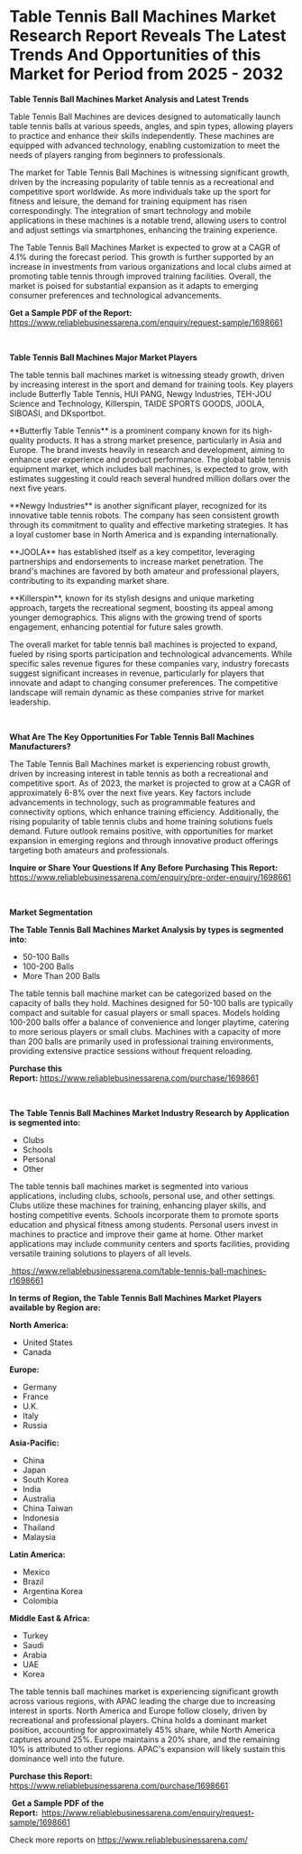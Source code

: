 <p><h1>Table Tennis Ball Machines Market Research Report Reveals The Latest Trends And Opportunities of this Market for Period from 2025 - 2032</h1></p><p><strong>Table Tennis Ball Machines Market Analysis and Latest Trends</strong></p>
<p><p>Table Tennis Ball Machines are devices designed to automatically launch table tennis balls at various speeds, angles, and spin types, allowing players to practice and enhance their skills independently. These machines are equipped with advanced technology, enabling customization to meet the needs of players ranging from beginners to professionals. </p><p>The market for Table Tennis Ball Machines is witnessing significant growth, driven by the increasing popularity of table tennis as a recreational and competitive sport worldwide. As more individuals take up the sport for fitness and leisure, the demand for training equipment has risen correspondingly. The integration of smart technology and mobile applications in these machines is a notable trend, allowing users to control and adjust settings via smartphones, enhancing the training experience.</p><p>The Table Tennis Ball Machines Market is expected to grow at a CAGR of 4.1% during the forecast period. This growth is further supported by an increase in investments from various organizations and local clubs aimed at promoting table tennis through improved training facilities. Overall, the market is poised for substantial expansion as it adapts to emerging consumer preferences and technological advancements.</p></p>
<p><strong>Get a Sample PDF of the Report:&nbsp;</strong> <a href="https://www.reliablebusinessarena.com/enquiry/request-sample/1698661?utm_campaign=2530&utm_medium=2&utm_source=Github&utm_content=ia&utm_term=21022025&utm_id=table-tennis-ball-machines">https://www.reliablebusinessarena.com/enquiry/request-sample/1698661</a></p>
<p>&nbsp;</p>
<p><strong>Table Tennis Ball Machines Major Market Players</strong></p>
<p><p>The table tennis ball machines market is witnessing steady growth, driven by increasing interest in the sport and demand for training tools. Key players include Butterfly Table Tennis, HUI PANG, Newgy Industries, TEH-JOU Science and Technology, Killerspin, TAIDE SPORTS GOODS, JOOLA, SIBOASI, and DKsportbot.</p><p>**Butterfly Table Tennis** is a prominent company known for its high-quality products. It has a strong market presence, particularly in Asia and Europe. The brand invests heavily in research and development, aiming to enhance user experience and product performance. The global table tennis equipment market, which includes ball machines, is expected to grow, with estimates suggesting it could reach several hundred million dollars over the next five years.</p><p>**Newgy Industries** is another significant player, recognized for its innovative table tennis robots. The company has seen consistent growth through its commitment to quality and effective marketing strategies. It has a loyal customer base in North America and is expanding internationally.</p><p>**JOOLA** has established itself as a key competitor, leveraging partnerships and endorsements to increase market penetration. The brand's machines are favored by both amateur and professional players, contributing to its expanding market share.</p><p>**Killerspin**, known for its stylish designs and unique marketing approach, targets the recreational segment, boosting its appeal among younger demographics. This aligns with the growing trend of sports engagement, enhancing potential for future sales growth.</p><p>The overall market for table tennis ball machines is projected to expand, fueled by rising sports participation and technological advancements. While specific sales revenue figures for these companies vary, industry forecasts suggest significant increases in revenue, particularly for players that innovate and adapt to changing consumer preferences. The competitive landscape will remain dynamic as these companies strive for market leadership.</p></p>
<p>&nbsp;</p>
<p><strong>What Are The Key Opportunities For Table Tennis Ball Machines Manufacturers?</strong></p>
<p><p>The Table Tennis Ball Machines market is experiencing robust growth, driven by increasing interest in table tennis as both a recreational and competitive sport. As of 2023, the market is projected to grow at a CAGR of approximately 6-8% over the next five years. Key factors include advancements in technology, such as programmable features and connectivity options, which enhance training efficiency. Additionally, the rising popularity of table tennis clubs and home training solutions fuels demand. Future outlook remains positive, with opportunities for market expansion in emerging regions and through innovative product offerings targeting both amateurs and professionals.</p></p>
<p><strong>Inquire or Share Your Questions If Any Before Purchasing This Report:</strong> <a href="https://www.reliablebusinessarena.com/enquiry/pre-order-enquiry/1698661?utm_campaign=2530&utm_medium=2&utm_source=Github&utm_content=ia&utm_term=21022025&utm_id=table-tennis-ball-machines">https://www.reliablebusinessarena.com/enquiry/pre-order-enquiry/1698661</a></p>
<p>&nbsp;</p>
<p><strong>Market Segmentation</strong></p>
<p><strong>The Table Tennis Ball Machines Market Analysis by types is segmented into:</strong></p>
<p><ul><li>50-100 Balls</li><li>100-200 Balls</li><li>More Than 200 Balls</li></ul></p>
<p><p>The table tennis ball machine market can be categorized based on the capacity of balls they hold. Machines designed for 50-100 balls are typically compact and suitable for casual players or small spaces. Models holding 100-200 balls offer a balance of convenience and longer playtime, catering to more serious players or small clubs. Machines with a capacity of more than 200 balls are primarily used in professional training environments, providing extensive practice sessions without frequent reloading.</p></p>
<p><strong>Purchase this Report:&nbsp;</strong><a href="https://www.reliablebusinessarena.com/purchase/1698661?utm_campaign=2530&utm_medium=2&utm_source=Github&utm_content=ia&utm_term=21022025&utm_id=table-tennis-ball-machines">https://www.reliablebusinessarena.com/purchase/1698661</a></p>
<p>&nbsp;</p>
<p><strong>The Table Tennis Ball Machines Market Industry Research by Application is segmented into:</strong></p>
<p><ul><li>Clubs</li><li>Schools</li><li>Personal</li><li>Other</li></ul></p>
<p><p>The table tennis ball machines market is segmented into various applications, including clubs, schools, personal use, and other settings. Clubs utilize these machines for training, enhancing player skills, and hosting competitive events. Schools incorporate them to promote sports education and physical fitness among students. Personal users invest in machines to practice and improve their game at home. Other market applications may include community centers and sports facilities, providing versatile training solutions to players of all levels.</p></p>
<p><a href="https://www.reliablebusinessarena.com/table-tennis-ball-machines-r1698661?utm_campaign=2530&utm_medium=2&utm_source=Github&utm_content=ia&utm_term=21022025&utm_id=table-tennis-ball-machines">&nbsp;https://www.reliablebusinessarena.com/table-tennis-ball-machines-r1698661</a></p>
<p><strong>In terms of Region, the Table Tennis Ball Machines Market Players available by Region are:</strong></p>
<p>
    <p> <strong> North America: </strong>
        <ul>
            <li>United States</li>
            <li>Canada</li>
        </ul>
        </p> 
    <p> <strong> Europe: </strong>
        <ul>
            <li>Germany</li>
            <li>France</li>
            <li>U.K.</li>
            <li>Italy</li>
            <li>Russia</li>
        </ul>
        </p> 
    <p> <strong> Asia-Pacific: </strong>
        <ul>
            <li>China</li>
            <li>Japan</li>
            <li>South Korea</li>
            <li>India</li>
            <li>Australia</li>
            <li>China Taiwan</li>
            <li>Indonesia</li>
            <li>Thailand</li>
            <li>Malaysia</li>
        </ul>
        </p> 
    <p> <strong> Latin America: </strong>
        <ul>
            <li>Mexico</li>
            <li>Brazil</li>
            <li>Argentina Korea</li>
            <li>Colombia</li>
        </ul>
        </p> 
    <p> <strong> Middle East & Africa: </strong>
        <ul>
            <li>Turkey</li>
            <li>Saudi</li>
            <li>Arabia</li>
            <li>UAE</li>
            <li>Korea</li>
        </ul>
    </p>
    </p>
<p><p>The table tennis ball machines market is experiencing significant growth across various regions, with APAC leading the charge due to increasing interest in sports. North America and Europe follow closely, driven by recreational and professional players. China holds a dominant market position, accounting for approximately 45% share, while North America captures around 25%. Europe maintains a 20% share, and the remaining 10% is attributed to other regions. APAC's expansion will likely sustain this dominance well into the future.</p></p>
<p><strong>Purchase this Report: </strong><a href="https://www.reliablebusinessarena.com/purchase/1698661?utm_campaign=2530&utm_medium=2&utm_source=Github&utm_content=ia&utm_term=21022025&utm_id=table-tennis-ball-machines">https://www.reliablebusinessarena.com/purchase/1698661</a></p>
<p>&nbsp;<strong>Get a Sample PDF of the Report:&nbsp;&nbsp;</strong><a href="https://www.reliablebusinessarena.com/enquiry/request-sample/1698661?utm_campaign=2530&utm_medium=2&utm_source=Github&utm_content=ia&utm_term=21022025&utm_id=table-tennis-ball-machines">https://www.reliablebusinessarena.com/enquiry/request-sample/1698661</a></p>
<p><strong></strong></p>
<p>Check more reports on <a href="https://www.reliablebusinessarena.com/?utm_campaign=2530&utm_medium=2&utm_source=Github&utm_content=ia&utm_term=21022025&utm_id=table-tennis-ball-machines">https://www.reliablebusinessarena.com/</a></p>